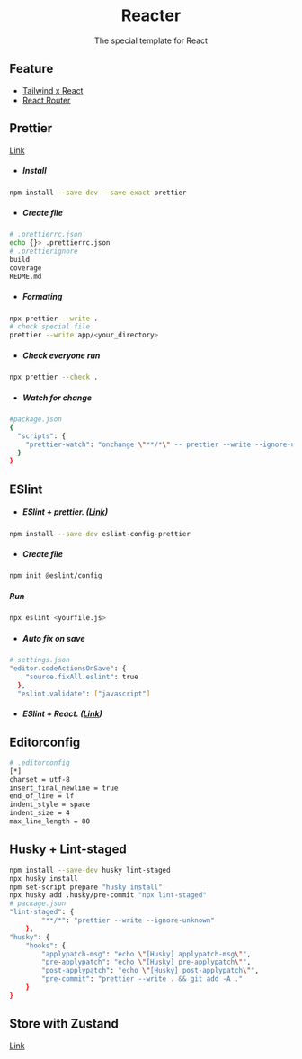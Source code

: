 <div align="center">
    <h1>Reacter</h1>
    <p>The special template for React</p>
</div>

## Feature
* [Tailwind x React](https://tailwindcss.com/docs/guides/create-react-app)
* [React Router](https://reactrouter.com/docs/en/v6/getting-started/installation)

## Prettier

[Link](https://prettier.io/docs/en/configuration.html)

-   ##### Install

```bash
npm install --save-dev --save-exact prettier
```

-   ##### Create file

```bash
# .prettierrc.json
echo {}> .prettierrc.json
# .prettierignore
build
coverage
REDME.md
```

-   ##### Formating

```bash
npx prettier --write .
# check special file
prettier --write app/<your_directory>
```

-   ##### Check everyone run

```bash
npx prettier --check .
```

-   ##### Watch for change

```bash
#package.json
{
  "scripts": {
    "prettier-watch": "onchange \"**/*\" -- prettier --write --ignore-unknown {{changed}}"
  }
}
```

## ESlint

-   ##### ESlint + prettier. ([Link](https://github.com/prettier/eslint-config-prettier#installation))

```bash
npm install --save-dev eslint-config-prettier
```

-   ##### Create file

```bash
npm init @eslint/config
```

##### Run

```bash
npx eslint <yourfile.js>
```

- ##### Auto fix on save
```bash
# settings.json
"editor.codeActionsOnSave": {
    "source.fixAll.eslint": true
  },
  "eslint.validate": ["javascript"]
```

-   ##### ESlint + React. ([Link](https://github.com/jsx-eslint/eslint-plugin-react))

## Editorconfig

```bash
# .editorconfig
[*]
charset = utf-8
insert_final_newline = true
end_of_line = lf
indent_style = space
indent_size = 4
max_line_length = 80
```

## Husky + Lint-staged

```bash
npm install --save-dev husky lint-staged
npx husky install
npm set-script prepare "husky install"
npx husky add .husky/pre-commit "npx lint-staged"
# package.json
"lint-staged": {
        "**/*": "prettier --write --ignore-unknown"
    },
"husky": {
    "hooks": {
        "applypatch-msg": "echo \"[Husky] applypatch-msg\"",
        "pre-applypatch": "echo \"[Husky] pre-applypatch\"",
        "post-applypatch": "echo \"[Husky] post-applypatch\"",
        "pre-commit": "prettier --write . && git add -A ."
    }
}
```

## Store with Zustand
[Link](https://github.com/pmndrs/zustand)

